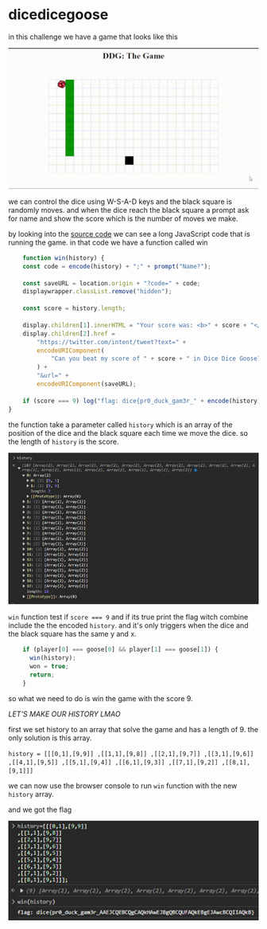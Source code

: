 # dicedicegoose

in this challenge we have a game that looks like this

![Alt text](challenge.gif)

we can control the dice using W-S-A-D keys and the black square is randomly moves. and when the dice reach the black square a prompt ask for name and show the score which is the number of moves we make.

by looking into the [source code](challenge.html) we can see a long JavaScript code that is running the game. in that code we have a function called win

```javascript
    function win(history) {
    const code = encode(history) + ";" + prompt("Name?");

    const saveURL = location.origin + "?code=" + code;
    displaywrapper.classList.remove("hidden");

    const score = history.length;

    display.children[1].innerHTML = "Your score was: <b>" + score + "</b>";
    display.children[2].href =
        "https://twitter.com/intent/tweet?text=" +
        encodeURIComponent(
            "Can you beat my score of " + score + " in Dice Dice Goose?",
        ) +
        "&url=" +
        encodeURIComponent(saveURL);

    if (score === 9) log("flag: dice{pr0_duck_gam3r_" + encode(history) + "}");
}
```

the function take a parameter called `history` which is an array of the position of the dice and the black square each time we move the dice. so the length of `history` is the score.

![Alt text](Capture.PNG)

`win` function test if `score === 9` and if its true print the flag witch combine include the the encoded `history`. and it's only triggers when the dice and the black square has the same y and x.
```javascript
    if (player[0] === goose[0] && player[1] === goose[1]) {
      win(history);
      won = true;
      return;
    }
```
so what we need to do is win the game with the score 9.

*LET'S MAKE OUR HISTORY LMAO*

first we set history to an array that solve the game and has a length of 9. the only solution is this array.

 `history = [[[0,1],[9,9]]
,[[1,1],[9,8]]
,[[2,1],[9,7]]
,[[3,1],[9,6]]
,[[4,1],[9,5]]
,[[5,1],[9,4]]
,[[6,1],[9,3]]
,[[7,1],[9,2]]
,[[8,1],[9,1]]]`

we can now use the browser console to run `win` function with the new `history` array.

and we got the flag

![Alt text](Capture1.PNG)
